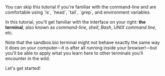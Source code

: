 <script>
import Link from "components/Link.svelte";
import Alert from "components/Alert.svelte";
import Execute from "components/Execute.svelte";
</script>

<Alert>
	You can skip this tutorial if you're familiar with the command-line and are comfortable using `ls`, `head`, `tail`, `grep`, and environment variables.
</Alert>

In this tutorial, you'll get familiar with the interface on your right: **the terminal**, also known as _command-line_, _shell_, _Bash_, _UNIX command line_, etc.

Note that the sandbox.bio terminal might not behave exactly the same way it does on your computer&mdash;it is after all running inside your browser!&mdash;but you'll be able to apply what you learn here to other terminals you'll encounter in the wild.

Let's get started!
